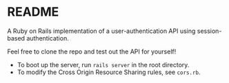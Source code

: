 # README

A Ruby on Rails implementation of a user-authentication API using session-based authentication.

Feel free to clone the repo and test out the API for yourself!
- To boot up the server, run `rails server` in the root directory.
- To modify the Cross Origin Resource Sharing rules, see `cors.rb`.
